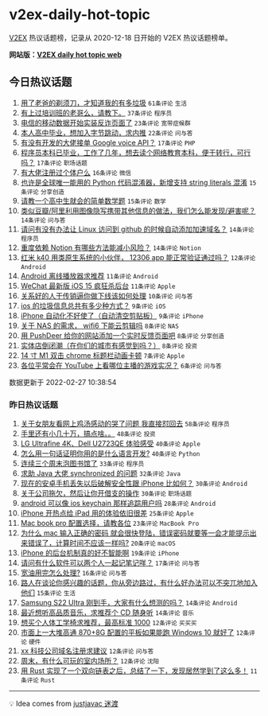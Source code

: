 # v2ex-daily-hot-topic

[V2EX](https://www.v2ex.com/) 热议话题榜，记录从 2020-12-18 日开始的 V2EX 热议话题榜单。

**网站版：[V2EX daily hot topic web](https://boojack.github.io/v2ex-daily-hot-topic-web/)**

## 今日热议话题

<!-- TODAY BEGIN -->

1. [用了老爸的剃须刀，才知道我的有多垃圾](https://www.v2ex.com/t/836684) `61条评论` `生活`
1. [有上过培训班的老哥么，请教下。](https://www.v2ex.com/t/836719) `37条评论` `程序员`
1. [电信的移动数据开始实装反诈页面了](https://www.v2ex.com/t/836707) `23条评论` `宽带症候群`
1. [本人高中毕业，想加入字节跳动，求内推](https://www.v2ex.com/t/836720) `22条评论` `问与答`
1. [有没有开发的大佬接单 Google voice API？](https://www.v2ex.com/t/836698) `17条评论` `PHP`
1. [程序员本科已毕业，工作了几年，想去读个网络教育本科，便于转行，可行吗？](https://www.v2ex.com/t/836683) `17条评论` `职场话题`
1. [有大佬注册过个体户么](https://www.v2ex.com/t/836669) `16条评论` `微信`
1. [也许是全球唯一能用的 Python 代码混淆器，新增支持 string literals 混淆](https://www.v2ex.com/t/836674) `15条评论` `分享创造`
1. [请教一个高中生就会的简单数学题](https://www.v2ex.com/t/836671) `15条评论` `数学`
1. [类似豆瓣/阿里利用图像隐写携带其他信息的做法，我们怎么能发现/避害呢？](https://www.v2ex.com/t/836691) `14条评论` `问与答`
1. [请问有没有办法让 Linux 访问到 github 的时候自动添加加速域名？](https://www.v2ex.com/t/836681) `14条评论` `程序员`
1. [重度依赖 Notion 有哪些方法能减小风险？](https://www.v2ex.com/t/836664) `14条评论` `Notion`
1. [红米 k40 用类原生系统的小伙伴， 12306 app 能正常验证通过吗？](https://www.v2ex.com/t/836709) `12条评论` `Android`
1. [Android 离线播放器求推荐](https://www.v2ex.com/t/836731) `11条评论` `Android`
1. [WeChat 最新版 iOS 15 疯狂杀后台](https://www.v2ex.com/t/836697) `11条评论` `Apple`
1. [关系好的人干传销逼你做下线该如何处理](https://www.v2ex.com/t/836706) `10条评论` `问与答`
1. [ios 的垃圾信息总共有多少种方式？](https://www.v2ex.com/t/836718) `9条评论` `iOS`
1. [iPhone 自动化不好使了（自动清空剪贴板）](https://www.v2ex.com/t/836686) `9条评论` `iPhone`
1. [关于 NAS 的需求， wifi6 下能云剪辑吗](https://www.v2ex.com/t/836687) `8条评论` `NAS`
1. [用 PushDeer 给你的网站添加一个实时反馈页面吧](https://www.v2ex.com/t/836680) `8条评论` `分享创造`
1. [实体店倒闭潮（在你们的城市有感觉到吗？）](https://www.v2ex.com/t/836665) `8条评论` `投资`
1. [14 寸 M1 双击 chrome 标题栏动画卡顿](https://www.v2ex.com/t/836715) `7条评论` `Apple`
1. [各位平常会在 YouTube 上看哪位主播的游戏实况？](https://www.v2ex.com/t/836705) `6条评论` `问与答`

数据更新于 2022-02-27 10:38:54

<!-- TODAY END -->

### 昨日热议话题

<!-- YESTERDAY BEGIN -->

1. [关于女朋友看网上鸡汤感动的哭了问题 我直接怼回去](https://www.v2ex.com/t/836583) `58条评论` `程序员`
1. [手里还有小几十万，搞点啥。。](https://www.v2ex.com/t/836548) `48条评论` `投资`
1. [LG Ultrafine 4K、Dell U2723QE 体验感受](https://www.v2ex.com/t/836529) `40条评论` `Apple`
1. [怎么用一句话证明你用的是什么语言开发?](https://www.v2ex.com/t/836593) `40条评论` `Python`
1. [连续三个周末泡图书馆了](https://www.v2ex.com/t/836585) `33条评论` `程序员`
1. [求助 Java 大佬 synchronized 的问题](https://www.v2ex.com/t/836521) `32条评论` `Java`
1. [现在的安卓手机丢失以后破解安全性跟 iPhone 比如何？](https://www.v2ex.com/t/836539) `30条评论` `Android`
1. [关于公司拖欠，然后让你开借支的操作](https://www.v2ex.com/t/836543) `30条评论` `职场话题`
1. [android 可以像 ios keychain 那样追踪用户吗](https://www.v2ex.com/t/836574) `28条评论` `Android`
1. [iPhone 开热点给 iPad 用的体验依旧很差](https://www.v2ex.com/t/836546) `25条评论` `Apple`
1. [Mac book pro 配置选择，请教各位](https://www.v2ex.com/t/836532) `23条评论` `MacBook Pro`
1. [为什么 mac 输入正确的密码 就会很快登陆，错误密码就要等一会才能提示出来错误了，计算时间不应该一样吗?](https://www.v2ex.com/t/836620) `20条评论` `macOS`
1. [iPhone 的后台机制真的好不智能啊](https://www.v2ex.com/t/836621) `19条评论` `iPhone`
1. [请问有什么软件可以两个人一起记笔记咩？](https://www.v2ex.com/t/836596) `17条评论` `问与答`
1. [宽油用完怎么处理?](https://www.v2ex.com/t/836637) `16条评论` `问与答`
1. [路人在谈论你感兴趣的话题，你从旁边路过，有什么好办法可以不突兀地加入他们](https://www.v2ex.com/t/836618) `15条评论` `生活`
1. [Samsung S22 Ultra 刚到手，大家有什么想测的吗？](https://www.v2ex.com/t/836642) `14条评论` `Android`
1. [最近想听高品质音乐，求推荐个 CD 随身听](https://www.v2ex.com/t/836573) `14条评论` `音乐`
1. [想买个人体工学椅求推荐，最高标准 1000](https://www.v2ex.com/t/836612) `12条评论` `买买买`
1. [市面上一大堆高通 870+8G 配置的平板如果能跑 Windows 10 就好了](https://www.v2ex.com/t/836577) `12条评论` `硬件`
1. [xx 科技公司域名注册求建议](https://www.v2ex.com/t/836552) `12条评论` `问与答`
1. [周末，有什么可玩的室内场所？](https://www.v2ex.com/t/836525) `12条评论` `沈阳`
1. [用 Rust 实现了一个双向链表之后，总结了一下，发现居然学到了这么多！](https://www.v2ex.com/t/836653) `11条评论` `Rust`

<!-- YESTERDAY END -->

---

💡 Idea comes from [justjavac 迷渡](https://github.com/justjavac/)
